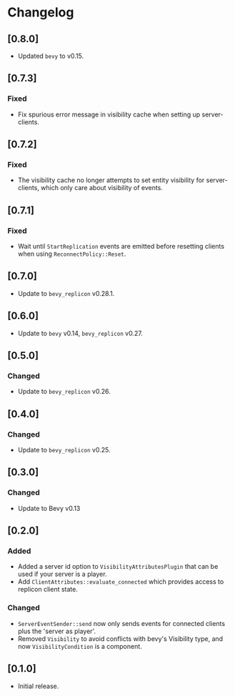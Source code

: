 # Changelog

## [0.8.0]

- Updated `bevy` to v0.15.


## [0.7.3]

### Fixed

- Fix spurious error message in visibility cache when setting up server-clients.


## [0.7.2]

### Fixed

- The visibility cache no longer attempts to set entity visibility for server-clients, which only care about visibility of events.


## [0.7.1]

### Fixed

- Wait until `StartReplication` events are emitted before resetting clients when using `ReconnectPolicy::Reset`.


## [0.7.0]

- Update to `bevy_replicon` v0.28.1.


## [0.6.0]

- Update to `bevy` v0.14, `bevy_replicon` v0.27.


## [0.5.0]

### Changed

- Update to `bevy_replicon` v0.26.


## [0.4.0]

### Changed

- Update to `bevy_replicon` v0.25.


## [0.3.0]

### Changed

- Update to Bevy v0.13


## [0.2.0]

### Added

- Added a server id option to `VisibilityAttributesPlugin` that can be used if your server is a player.
- Add `ClientAttributes::evaluate_connected` which provides access to replicon client state.

### Changed

- `ServerEventSender::send` now only sends events for connected clients plus the 'server as player'.
- Removed `Visibility` to avoid conflicts with bevy's Visibility type, and now `VisibilityCondition` is a component.

## [0.1.0]

- Initial release.

